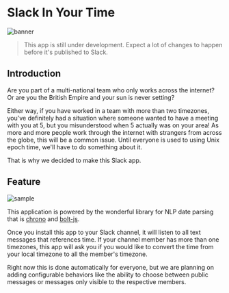 # Slack In Your Time

![banner](https://user-images.githubusercontent.com/40356749/121809381-86492280-cc97-11eb-9848-c4cdeb0c5f18.jpg)

> This app is still under development.
> Expect a lot of changes to happen before it's published to Slack.

## Introduction

Are you part of a multi-national team who only works across the internet?
Or are you the British Empire and your sun is never setting?

Either way, if you have worked in a team with more than two timezones, you've definitely had a situation where someone wanted to have a meeting with you at 5, but you misunderstood when 5 actually was on your area!
As more and more people work through the internet with strangers from across the globe, this will be a common issue.
Until everyone is used to using Unix epoch time, we'll have to do something about it.

That is why we decided to make this Slack app.

## Feature

![sample](https://user-images.githubusercontent.com/40356749/121809399-94973e80-cc97-11eb-8e62-13ea6c1e4bd9.jpg)

This application is powered by the wonderful library for NLP date parsing that is [chrono](https://github.com/wanasit/chrono) and [bolt-js](https://github.com/SlackAPI/bolt-js).

Once you install this app to your Slack channel, it will listen to all text messages that references time.
If your channel member has more than one timezones, this app will ask you if you would like to convert the time from your local timezone to all the member's timezone.

Right now this is done automatically for everyone, but we are planning on adding configurable behaviors like the ability to choose between public messages or messages only visible to the respective members.
